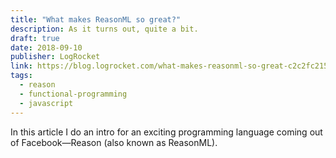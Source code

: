```yaml
---
title: "What makes ReasonML so great?"
description: As it turns out, quite a bit.
draft: true
date: 2018-09-10
publisher: LogRocket
link: https://blog.logrocket.com/what-makes-reasonml-so-great-c2c2fc215ccb/
tags: 
  - reason
  - functional-programming
  - javascript
---
```


In this article I do an intro for an exciting programming language coming out of Facebook—Reason (also known as ReasonML). 